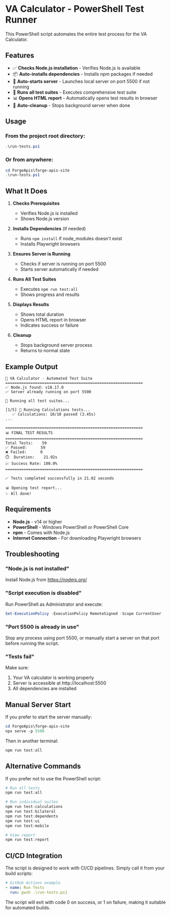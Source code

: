 # VA Calculator - PowerShell Test Runner

This PowerShell script automates the entire test process for the VA Calculator.

## Features

- ✅ **Checks Node.js installation** - Verifies Node.js is available
- 📦 **Auto-installs dependencies** - Installs npm packages if needed
- 🚀 **Auto-starts server** - Launches local server on port 5500 if not running
- 🏃 **Runs all test suites** - Executes comprehensive test suite
- 📊 **Opens HTML report** - Automatically opens test results in browser
- 🛑 **Auto-cleanup** - Stops background server when done

## Usage

### From the project root directory:

```powershell
.\run-tests.ps1
```

### Or from anywhere:

```powershell
cd ForgeApis\forge-apis-site
.\run-tests.ps1
```

## What It Does

1. **Checks Prerequisites**
   - Verifies Node.js is installed
   - Shows Node.js version

2. **Installs Dependencies** (if needed)
   - Runs `npm install` if node_modules doesn't exist
   - Installs Playwright browsers

3. **Ensures Server is Running**
   - Checks if server is running on port 5500
   - Starts server automatically if needed

4. **Runs All Test Suites**
   - Executes `npm run test:all`
   - Shows progress and results

5. **Displays Results**
   - Shows total duration
   - Opens HTML report in browser
   - Indicates success or failure

6. **Cleanup**
   - Stops background server process
   - Returns to normal state

## Example Output

```
🧪 VA Calculator - Automated Test Suite
============================================================
✅ Node.js found: v18.17.0
✅ Server already running on port 5500

🏃 Running all test suites...

[1/5] 🔢 Running Calculations tests...
   ✅ Calculations: 10/10 passed (3.45s)
...

============================================================
📊 FINAL TEST RESULTS
============================================================
Total Tests:    59
✅ Passed:      59
❌ Failed:      0
⏱️  Duration:    21.02s
📈 Success Rate: 100.0%
============================================================

✅ Tests completed successfully in 21.02 seconds

📊 Opening test report...
✨ All done!
```

## Requirements

- **Node.js** - v14 or higher
- **PowerShell** - Windows PowerShell or PowerShell Core
- **npm** - Comes with Node.js
- **Internet Connection** - For downloading Playwright browsers

## Troubleshooting

### "Node.js is not installed"
Install Node.js from https://nodejs.org/

### "Script execution is disabled"
Run PowerShell as Administrator and execute:
```powershell
Set-ExecutionPolicy -ExecutionPolicy RemoteSigned -Scope CurrentUser
```

### "Port 5500 is already in use"
Stop any process using port 5500, or manually start a server on that port before running the script.

### "Tests fail"
Make sure:
1. Your VA calculator is working properly
2. Server is accessible at http://localhost:5500
3. All dependencies are installed

## Manual Server Start

If you prefer to start the server manually:

```powershell
cd ForgeApis\forge-apis-site
npx serve -p 5500
```

Then in another terminal:
```powershell
npm run test:all
```

## Alternative Commands

If you prefer not to use the PowerShell script:

```powershell
# Run all tests
npm run test:all

# Run individual suites
npm run test:calculations
npm run test:bilateral
npm run test:dependents
npm run test:ui
npm run test:mobile

# View report
npm run test:report
```

## CI/CD Integration

The script is designed to work with CI/CD pipelines. Simply call it from your build scripts:

```yaml
# GitHub Actions example
- name: Run Tests
  run: pwsh .\run-tests.ps1
```

The script will exit with code 0 on success, or 1 on failure, making it suitable for automated builds.


